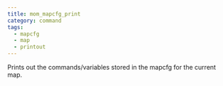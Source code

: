 ```yaml
---
title: mom_mapcfg_print
category: command
tags:
  - mapcfg
  - map
  - printout
---
```


Prints out the commands/variables stored in the mapcfg for the current map.